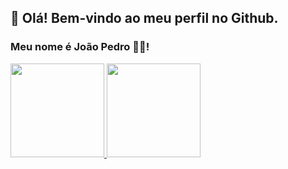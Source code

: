 ## 👋 Olá! Bem-vindo ao meu perfil no Github.
### Meu nome é João Pedro 🧑‍💻!

<div>
<a href="https://github.com/jpoliveiramateus">
<img height="150em" src="https://github-readme-stats.vercel.app/api/top-langs/?username=jpoliveiramateus&layout=compact&langs_count=7&theme=github_dark"/>
<img height="150em" src="https://github-readme-stats.vercel.app/api?username=jpoliveiramateus&show_icons=true&theme=github_dark&include_all_commits=true&count_private=true"/>
</div>

